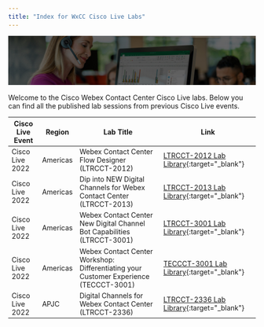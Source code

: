 ```yaml
---
title: "Index for WxCC Cisco Live Labs"
---
```


![Banner](images/wxccbanner.jpg)

Welcome to the Cisco Webex Contact Center Cisco Live labs. Below you can find all the published lab sessions from previous Cisco Live events.

| Cisco Live Event | Region | Lab Title                              | Link                                                     |
|------------------------------------------|---------------|------|----------------------------------------------------------|
| Cisco Live 2022 | Americas | Webex Contact Center Flow Designer (LTRCCT-2012) | [LTRCCT-2012 Lab Library](LTRCCT-2012/Home.md){:target="_blank"}                                                      |
| Cisco Live 2022 | Americas | Dip into NEW Digital Channels for Webex Contact Center (LTRCCT-2013) | [LTRCCT-2013 Lab Library](LTRCCT-2013/Home.md){:target="_blank"}                                                      |
| Cisco Live 2022 | Americas | Webex Contact Center New Digital Channel Bot Capabilities (LTRCCT-3001) | [LTRCCT-3001 Lab Library](LTRCCT-3001/Home.md){:target="_blank"}                                                      |
| Cisco Live 2022 | Americas | Webex Contact Center Workshop: Differentiating your Customer Experience (TECCCT-3001) | [TECCCT-3001 Lab Library](TECCCT-3001/HomePage.md){:target="_blank"}                                                      |
| Cisco Live 2022 | APJC | Digital Channels for Webex Contact Center (LTRCCT-2336) | [LTRCCT-2336 Lab Library](LTRCCT-2336/HomePage.md){:target="_blank"}                                                      |